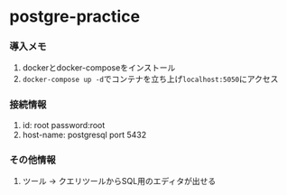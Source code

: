 # postgre-practice

### 導入メモ
1. dockerとdocker-composeをインストール
2. `docker-compose up -d`でコンテナを立ち上げ`localhost:5050`にアクセス

### 接続情報
1. id: root password:root
2. host-name: postgresql port 5432

### その他情報
1. ツール -> クエリツールからSQL用のエディタが出せる